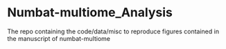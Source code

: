 # Numbat-multiome_Analysis
The repo containing the code/data/misc to reproduce figures contained in the manuscript of numbat-multiome 
